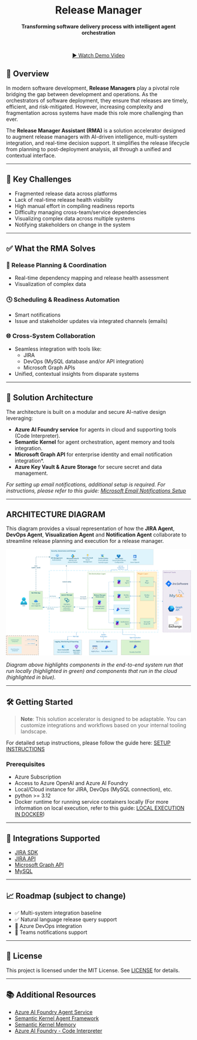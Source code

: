 <div align="center">
  <h1>
    Release Manager
  </h1>
  <p><strong>Transforming software delivery process with intelligent agent orchestration</strong></p>
  <br>
  <p><a href="https://placeholder-for-rma-demo-video.com">▶️ Watch Demo Video</a></p>
</div>

## 🚀 Overview

In modern software development, **Release Managers** play a pivotal role bridging the gap between development and operations. As the orchestrators of software deployment, they ensure that releases are timely, efficient, and risk-mitigated. However, increasing complexity and fragmentation across systems have made this role more challenging than ever.

The **Release Manager Assistant (RMA)** is a solution accelerator designed to augment release managers with AI-driven intelligence, multi-system integration, and real-time decision support. It simplifies the release lifecycle from planning to post-deployment analysis, all through a unified and contextual interface.

---

## 🧩 Key Challenges

- Fragmented release data across platforms
- Lack of real-time release health visibility
- High manual effort in compiling readiness reports
- Difficulty managing cross-team/service dependencies
- Visualizing complex data across multiple systems
- Notifying stakeholders on change in the system

---

## ✅ What the RMA Solves

### 🔄 Release Planning & Coordination

- Real-time dependency mapping and release health assessment
- Visualization of complex data

### 🕓 Scheduling & Readiness Automation

- Smart notifications
- Issue and stakeholder updates via integrated channels (emails)

### 🌐 Cross-System Collaboration

- Seamless integration with tools like:
  - JIRA
  - DevOps (MySQL database and/or API integration)
  - Microsoft Graph APIs
- Unified, contextual insights from disparate systems

---

## 🧠 Solution Architecture

The architecture is built on a modular and secure AI-native design leveraging:

- **Azure AI Foundry service** for agents in cloud and supporting tools (Code Interpreter).
- **Semantic Kernel** for agent orchestration, agent memory and tools integration.
- **Microsoft Graph API** for enterprise identity and email notification integration*.
- **Azure Key Vault & Azure Storage** for secure secret and data management.

*For setting up email notifications, additional setup is required. For instructions, please refer to this guide: [Microsoft Email Notifications Setup](src/solution_accelerators/release_manager/plugins/NOTIFICATIONS.md)*

---

## ARCHITECTURE DIAGRAM

This diagram provides a visual representation of how the **JIRA Agent**, **DevOps Agent**, **Visualization Agent** and **Notification Agent** collaborate to streamline release planning and execution for a release manager.

![RMA Solution Architecture](src/solution_accelerators/release_manager/ReleaseManagerAssistant_Architecture.png)

*Diagram above highlights components in the end-to-end system run that run locally (highlighted in green) and components that run in the cloud (highlighted in blue).*

---

## 🛠️ Getting Started

> **Note**: This solution accelerator is designed to be adaptable. You can customize integrations and workflows based on your internal tooling landscape.

For detailed setup instructions, please follow the guide here: [SETUP INSTRUCTIONS](src/solution_accelerators/release_manager/SETUP.md)

### Prerequisites

- Azure Subscription
- Access to Azure OpenAI and Azure AI Foundry
- Local/Cloud instance for JIRA, DevOps (MySQL connection), etc.
- python >= 3.12
- Docker runtime for running service containers locally (For more information on local execution, refer to this guide: [LOCAL EXECUTION IN DOCKER](src/DOCKER.README.md))

---

## 🔗 Integrations Supported

- [JIRA SDK](https://jira.readthedocs.io/)
- [JIRA API](https://developer.atlassian.com/cloud/jira/platform/rest/v3/)
- [Microsoft Graph API](https://learn.microsoft.com/en-us/graph/overview)
- [MySQL](https://dev.mysql.com/)

---

## 📈 Roadmap (subject to change)

- ✅ Multi-system integration baseline
- ✅ Natural language release query support
- 🚧 Azure DevOps integration
- 🚧 Teams notifications support

---

## 📄 License

This project is licensed under the MIT License. See [LICENSE](./LICENSE) for details.

---

## 📚 Additional Resources

- [Azure AI Foundry Agent Service](https://learn.microsoft.com/en-us/azure/ai-services/agents/overview)
- [Semantic Kernel Agent Framework](https://learn.microsoft.com/en-us/semantic-kernel/frameworks/agent/?pivots=programming-language-python)
- [Semantic Kernel Memory](https://learn.microsoft.com/en-us/semantic-kernel/concepts/vector-store-connectors/?pivots=programming-language-python)
- [Azure AI Foundry - Code Interpreter](https://learn.microsoft.com/en-us/azure/ai-services/agents/how-to/tools/code-interpreter)